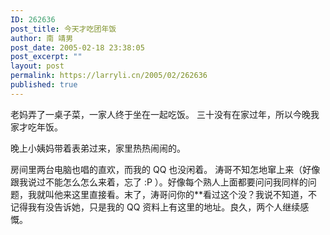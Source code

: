 ```yaml
---
ID: 262636
post_title: 今天才吃团年饭
author: 南 靖男
post_date: 2005-02-18 23:38:05
post_excerpt: ""
layout: post
permalink: https://larryli.cn/2005/02/262636
published: true
---
```

老妈弄了一桌子菜，一家人终于坐在一起吃饭。
三十没有在家过年，所以今晚我家才吃年饭。
<!--more-->晚上小姨妈带着表弟过来，家里热热闹闹的。
房间里两台电脑也唱的直欢，而我的 QQ 也没闲着。
涛哥不知怎地窜上来（好像跟我说过不能怎么怎么来着，忘了 :P ）。好像每个熟人上面都要问问我同样的问题，我就叫他来这里直接看。末了，涛哥问你的**看过这个没？我说不知道，不记得我有没告诉她，只是我的 QQ 资料上有这里的地址。良久，两个人继续感慨。